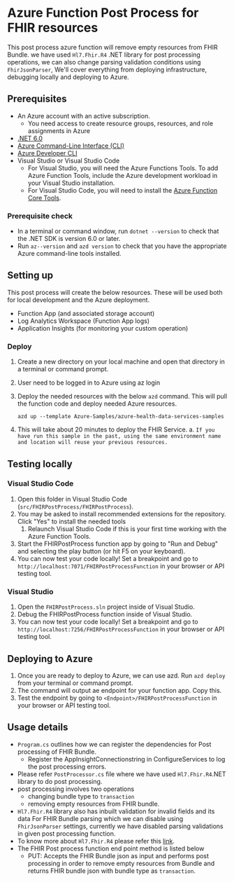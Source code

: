 # Azure Function Post Process for FHIR resources

This post process azure function will remove empty resources from FHIR Bundle. we have used `Hl7.Fhir.R4` .NET library for post processing operations, we can also change parsing validation conditions using `FhirJsonParser`, We'll cover everything from deploying infrastructure, debugging locally and deploying to Azure.

## Prerequisites

- An Azure account with an active subscription.
  - You need access to create resource groups, resources, and role assignments in Azure
- [.NET 6.0](https://dotnet.microsoft.com/download)
- [Azure Command-Line Interface (CLI)](https://docs.microsoft.com/cli/azure/install-azure-cli)
- [Azure Developer CLI](https://docs.microsoft.com/azure/developer/azure-developer-cli/get-started?tabs=bare-metal%2Cwindows&pivots=programming-language-csharp#prerequisites)
- Visual Studio or Visual Studio Code
  - For Visual Studio, you will need the Azure Functions Tools. To add Azure Function Tools, include the Azure development workload in your Visual Studio installation.
  - For Visual Studio Code, you will need to install the [Azure Function Core Tools](https://docs.microsoft.com/azure/azure-functions/functions-run-local?tabs=v4%2Cwindows%2Ccsharp%2Cportal%2Cbash#install-the-azure-functions-core-tools).

### Prerequisite check

- In a terminal or command window, run `dotnet --version` to check that the .NET SDK is version 6.0 or later.
- Run `az--version` and `azd version` to check that you have the appropriate Azure command-line tools installed.

## Setting up

This post process will create the below resources. These will be used both for local development and the Azure deployment.

- Function App (and associated storage account)
- Log Analytics Workspace (Function App logs)
- Application Insights (for monitoring your custom operation)

### Deploy

1. Create a new directory on your local machine and open that directory in a terminal or command prompt.
2. User need to be logged in to Azure using az login
3. Deploy the needed resources with the below `azd` command. This will pull the function code and deploy needed Azure resources.

    ```dotnetcli
    azd up --template Azure-Samples/azure-health-data-services-samples
    ```

4. This will take about 20 minutes to deploy the FHIR Service.
    a. `If you have run this sample in the past, using the same environment name and location will reuse your previous resources.`

 
## Testing locally

### Visual Studio Code

1. Open this folder in Visual Studio Code (`src/FHIRPostProcess/FHIRPostProcess`).
2. You may be asked to install recommended extensions for the repository. Click "Yes" to install the needed tools
    1. Relaunch Visual Studio Code if this is your first time working with the Azure Function Tools.
3. Start the FHIRPostProcess function app by going to "Run and Debug" and selecting the play button (or hit F5 on your keyboard).
4. You can now test your code locally! Set a breakpoint and go to `http://localhost:7071/FHIRPostProcessFunction` in your browser or API testing tool.

### Visual Studio

1. Open the `FHIRPostProcess.sln` project inside of Visual Studio.
2. Debug the FHIRPostProcess function inside of Visual Studio.
3. You can now test your code locally! Set a breakpoint and go to `http://localhost:7256/FHIRPostProcessFunction` in your browser or API testing tool.


## Deploying to Azure

1. Once you are ready to deploy to Azure, we can use azd. Run `azd deploy` from your terminal or command prompt.
2. The command will output ae endpoint for your function app. Copy this.
3. Test the endpoint by going to `<Endpoint>/FHIRPostProcessFunction` in your browser or API testing tool.


## Usage details

- `Program.cs` outlines how we can register the dependencies for Post processing of FHIR Bundle.
    - Register the AppInsightConnectionstring in ConfigureServices to log the post processing errors.
- Please refer `PostProcessor.cs` file where we have used `Hl7.Fhir.R4`.NET library to do post processing.
 - post processing involves two operations 
      - changing bundle type to `transaction`
      - removing empty resources from FHIR bundle.
- `Hl7.Fhir.R4` library also has inbuilt validation for invalid fields and its data For FHIR Bundle parsing which we can disable using `FhirJsonParser` settings, currently we have disabled parsing validations in given post processing function.
- To know more about `Hl7.Fhir.R4` please refer this [link](https://github.com/FirelyTeam/firely-net-sdk/tree/develop-r4).
- The FHIR Post process function end point method is listed below   
  - PUT: Accepts the FHIR Bundle json as input and performs post processing in order to remove empty resources from Bundle and returns FHIR bundle json with bundle type as `transaction`.

